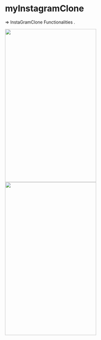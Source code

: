 # myInstagramClone
 => InstaGramClone Functionalities . 
<br>

<img src="screenShots/Screenshot_2021-01-03-12-40-06.png.png" width="300" height="500"/>
<img src="screenShots/Screenshot_2021-01-03-12-40-37.png.png" width="300" height="500"/>

